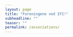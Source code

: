 ```yaml
---
layout: page
title: "Foreningene ved IFI!"
subheadline: ""
teaser: ""
permalink: /associations/
---
```



